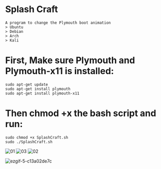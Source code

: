 # Splash Craft
```
A program to change the Plymouth boot animation
> Ubuntu
> Debian
> Arch
> Kali
```
# First, Make sure Plymouth and Plymouth-x11 is installed:
```
sudo apt-get update
sudo apt-get install plymouth
sudo apt-get install plymouth-x11
```
# Then chmod +x the bash script and run:
```
sudo chmod +x SplashCraft.sh
sudo ./SplashCraft.sh
```

![01](https://github.com/user-attachments/assets/d4b2a7f8-774c-4f48-b7e9-daca40003a14)
![03](https://github.com/user-attachments/assets/b0efd487-dab9-40e9-9985-ecf5f01be4ba)
![02](https://github.com/user-attachments/assets/2e374ccd-82c7-449a-9c8a-49e41f56dee4)

![ezgif-5-c13a02de7c](https://github.com/user-attachments/assets/6a849969-3dd7-4d62-b8ca-0bd92c341ac1)
